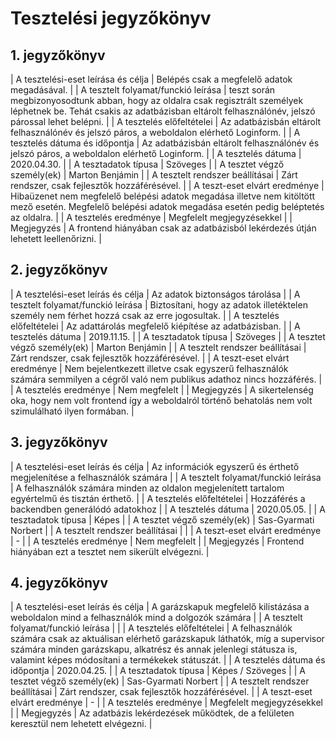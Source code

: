 # Tesztelési jegyzőkönyv

## 1. jegyzőkönyv
| A tesztelési-eset leírása és célja | Belépés csak a megfelelő adatok megadásával. |
| A tesztelt folyamat/funckió leírása | teszt során megbizonyosodtunk abban, hogy az oldalra csak regisztrált személyek léphetnek be. Tehát csakis az adatbázisban eltárolt felhasználónév, jelszó párossal lehet belépni.  |
| A tesztelés előfeltételei | Az adatbázisbán eltárolt felhasználónév és jelszó páros, a weboldalon elérhető Loginform. |
| A tesztelés dátuma és időpontja | Az adatbázisbán eltárolt felhasználónév és jelszó páros, a weboldalon elérhető Loginform. |
| A tesztelés dátuma | 2020.04.30. |
| A tesztadatok típusa | Szöveges |
| A tesztet végző személy(ek) | Marton Benjámin |
| A tesztelt rendszer beállításai | Zárt rendszer, csak fejlesztők hozzáférésével. |
| A teszt-eset elvárt eredménye | Hibaüzenet nem megfelelő belépési adatok megadása illetve nem kitöltött mező esetén. Megfelelő belépési adatok megadása esetén pedig beléptetés az oldalra. |
| A tesztelés eredménye | Megfelelt megjegyzésekkel |
| Megjegyzés | A frontend hiányában csak az adatbázisból lekérdezés útján lehetett leellenőrizni. |

## 2. jegyzőkönyv
| A tesztelési-eset leírás és célja | Az adatok biztonságos tárolása |
| A tesztelt folyamat/funckió leírása | Biztosítani, hogy az adatok illetéktelen személy nem férhet hozzá csak az erre jogosultak. |
| A tesztelés előfeltételei | Az adattárolás megfelelő kiépítése az adatbázisban. |
| A tesztelés dátuma | 2019.11.15. |
| A tesztadatok típusa | Szöveges |
| A tesztet végző személy(ek) | Marton Benjámin |
| A tesztelt rendszer beállításai | Zárt rendszer, csak fejlesztők hozzáférésével. |
| A teszt-eset elvárt eredménye | Nem bejelentkezett illetve csak egyszerű felhasználók számára semmilyen a cégről való nem publikus  adathoz nincs hozzáférés. |
| A tesztelés eredménye | Nem megfelelt |
| Megjegyzés | A sikertelenség oka, hogy  nem volt frontend így a weboldalról történő behatolás nem volt szimulálható ilyen formában. |

## 3. jegyzőkönyv
| A tesztelési-eset leírás és célja | Az információk egyszerű és érthető megjelenítése a felhasználók számára |
| A tesztelt folyamat/funckió leírása | A felhasználók számára minden az oldalon megjelenített tartalom egyértelmű és tisztán érthető. |
| A tesztelés előfeltételei | Hozzáférés a backendben generálódó adatokhoz |
| A tesztelés dátuma | 2020.05.05. |
| A tesztadatok típusa | Képes |
| A tesztet végző személy(ek) | Sas-Gyarmati Norbert |
| A tesztelt rendszer beállításai |  |
| A teszt-eset elvárt eredménye | - |
| A tesztelés eredménye | Nem megfelelt |
| Megjegyzés | Frontend hiányában ezt a tesztet nem sikerült elvégezni. |

## 4. jegyzőkönyv
| A tesztelési-eset leírás és célja | A garázskapuk megfelelő kilistázása a weboldalon mind a felhasználók mind a dolgozók számára |
| A tesztelt folyamat/funckió leírása |  |
| A tesztelés előfeltételei | A felhasználók számára csak az aktuálisan elérhető garázskapuk láthatók, míg a supervisor számára minden garázskapu, alkatrész és annak jelenlegi státusza is, valamint képes módosítani a termékekek státuszát.  |
| A tesztelés dátuma és időpontja | 2020.04.25. |
| A tesztadatok típusa | Képes / Szöveges |
| A tesztet végző személy(ek) | Sas-Gyarmati Norbert |
| A tesztelt rendszer beállításai | Zárt rendszer, csak fejlesztők hozzáférésével. |
| A teszt-eset elvárt eredménye | - |
| A tesztelés eredménye | Megfelelt megjegyzésekkel |
| Megjegyzés | Az adatbázis lekérdezések működtek, de a felületen keresztül nem lehetett elvégezni. |